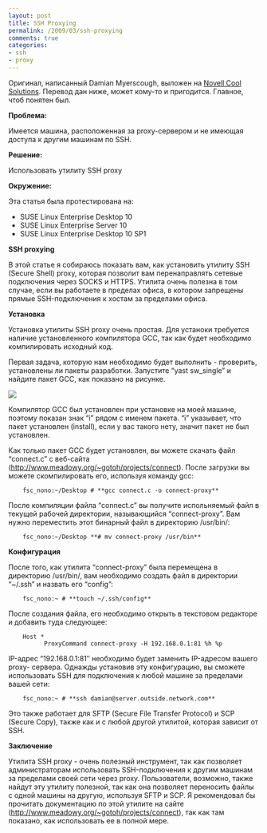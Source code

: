 ```yaml
---
layout: post
title: SSH Proxying
permalink: /2009/03/ssh-proxying
comments: true
categories:
- ssh
- proxy
---
```


Оригинал, написанный Damian Myerscough, выложен на [Novell Cool Solutions](http://www.novell.com/coolsolutions/feature/19772.html). Перевод
дан ниже, может кому-то и пригодится. Главное, чтоб понятен был.

**Проблема:**

Имеется машина, расположенная за proxy-сервером и не имеющая доступа к другим
машинам по SSH.

<!--more-->

**Решение:**

Использовать утилиту SSH proxy

**Окружение:**

Эта статья была протестирована на:

  * SUSE Linux Enterprise Desktop 10
  * SUSE Linux Enterprise Server 10
  * SUSE Linux Enterprise Desktop 10 SP1

**SSH proxying**

В этой статье я собираюсь показать вам, как установить утилиту SSH (Secure
Shell) proxy, которая позволит вам перенаправлять сетевые подключения через
SOCKS и HTTPS. Утилита очень полезна в том случае, если вы работаете в
пределах офиса, в котором запрещены прямые SSH-подключения к хостам за
пределами офиса.

**Установка**

Установка утилиты SSH proxy очень простая. Для устаноки требуется наличие
установленного компилятора GCC, так как будет необходимо компилировать
исходный код.

Первая задача, которую нам необходимо будет выполнить - проверить, установлены
ли пакеты разработки. Запустите “yast sw_single” и найдите пакет GCC, как
показано на рисунке.

[![](/media/images/2009/03/03/19772-1.jpg)](/media/images/2009/03/03/19772-1.jpg)

Компилятор GCC был установлен при установке на моей машине, поэтому показан
знак “i” рядом с именем пакета. “i” указывает, что пакет установлен (install),
если у вас такого нету, значит пакет не был установлен.

Как только пакет GCC будет установлен, вы можете скачать файл “connect.c” с
веб-сайта (http://www.meadowy.org/~gotoh/projects/connect). После загрузки вы
можете скомпилировать его, используя команду gcc:

		fsc_nono:~/Desktop # **gcc connect.c -o connect-proxy**

После компиляции файла “connect.c” вы получите испольняемый файл в текущей
рабочей директории, называющийся “connect-proxy”. Вам нужно переместить этот
бинарный файл в директорию /usr/bin/:

		fsc_nono:~/Desktop **# mv connect-proxy /usr/bin**

**Конфигурация**

После того, как утилита “connect-proxy” была перемещена в директорию
/usr/bin/, вам необходимо создать файл в директории “~/.ssh” и назвать его
“config”:

		fsc_nono:~ # **touch ~/.ssh/config**

После создания файла, его необходимо открыть в текстовом редакторе и добавить
туда следующее:

		Host *
		      ProxyCommand connect-proxy -H 192.168.0.1:81 %h %p

IP-адрес “192.168.0.1:81″ необходимо будет заменить IP-адресом вашего proxy-
сервера. Однажды установив эту конфигурацию, вы сможете использовать SSH для
подключения к любой машине за пределами вашей сети:

		fsc_nono:~ # **ssh damian@server.outside.network.com**

Это также работает для SFTP (Secure File Transfer Protocol) и SCP (Secure
Copy), также как и с любой другой утилитой, которая зависит от SSH.

**Заключение**

Утилита SSH proxy - очень полезный инструмент, так как позволяет
администраторам использовать SSH-подключения к другим машинам за пределами
своей сети через proxy. Пользователи, возможно, также найдут эту утилиту
полезной, так как она позволяет переносить файлы с одной машины на другую,
используя SFTP и SCP. Я рекомендовал бы прочитать документацию по этой утилите
на сайте (http://www.meadowy.org/~gotoh/projects/connect), так как там
показано, как использовать ее в полной мере.

